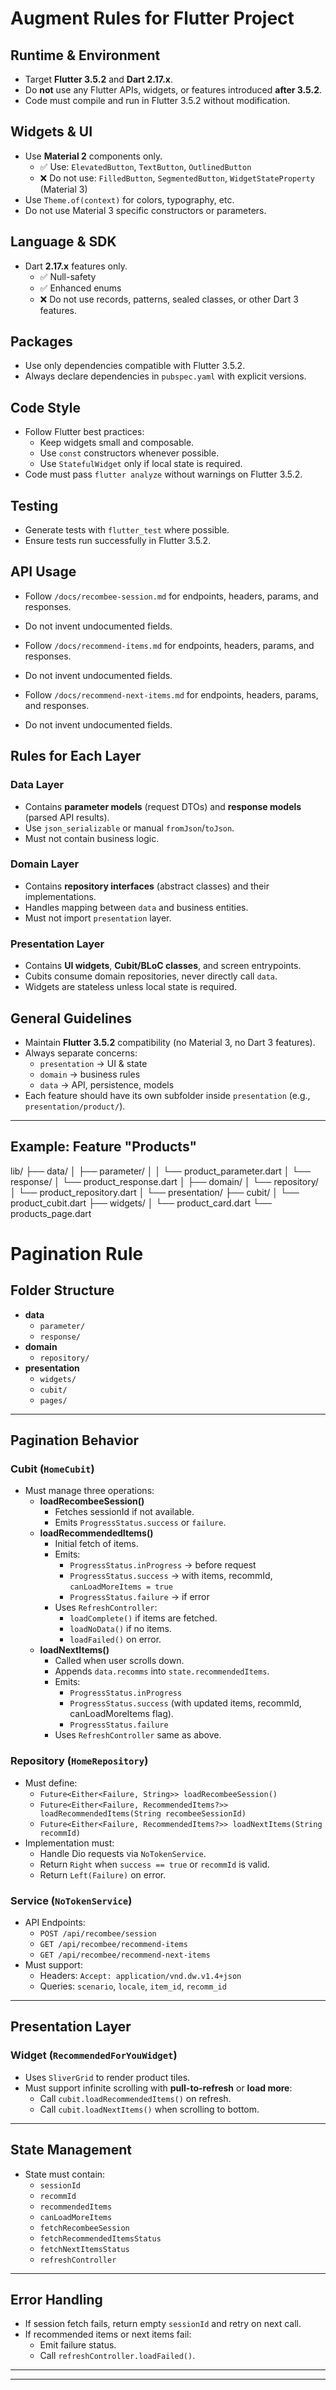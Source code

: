 # Augment Rules for Flutter Project

## Runtime & Environment
- Target **Flutter 3.5.2** and **Dart 2.17.x**.
- Do **not** use any Flutter APIs, widgets, or features introduced **after 3.5.2**.
- Code must compile and run in Flutter 3.5.2 without modification.

## Widgets & UI
- Use **Material 2** components only.  
  - ✅ Use: `ElevatedButton`, `TextButton`, `OutlinedButton`  
  - ❌ Do not use: `FilledButton`, `SegmentedButton`, `WidgetStateProperty` (Material 3)
- Use `Theme.of(context)` for colors, typography, etc.
- Do not use Material 3 specific constructors or parameters.

## Language & SDK
- Dart **2.17.x** features only.  
  - ✅ Null-safety  
  - ✅ Enhanced enums  
  - ❌ Do not use records, patterns, sealed classes, or other Dart 3 features.

## Packages
- Use only dependencies compatible with Flutter 3.5.2.
- Always declare dependencies in `pubspec.yaml` with explicit versions.

## Code Style
- Follow Flutter best practices:
  - Keep widgets small and composable.
  - Use `const` constructors whenever possible.
  - Use `StatefulWidget` only if local state is required.
- Code must pass `flutter analyze` without warnings on Flutter 3.5.2.

## Testing
- Generate tests with `flutter_test` where possible.
- Ensure tests run successfully in Flutter 3.5.2.

## API Usage
- Follow `/docs/recombee-session.md` for endpoints, headers, params, and responses.
- Do not invent undocumented fields.

- Follow `/docs/recommend-items.md` for endpoints, headers, params, and responses.
- Do not invent undocumented fields.

- Follow `/docs/recommend-next-items.md` for endpoints, headers, params, and responses.
- Do not invent undocumented fields.

## Rules for Each Layer

### Data Layer
- Contains **parameter models** (request DTOs) and **response models** (parsed API results).
- Use `json_serializable` or manual `fromJson`/`toJson`.
- Must not contain business logic.

### Domain Layer
- Contains **repository interfaces** (abstract classes) and their implementations.
- Handles mapping between `data` and business entities.
- Must not import `presentation` layer.

### Presentation Layer
- Contains **UI widgets**, **Cubit/BLoC classes**, and screen entrypoints.
- Cubits consume domain repositories, never directly call `data`.
- Widgets are stateless unless local state is required.

## General Guidelines
- Maintain **Flutter 3.5.2** compatibility (no Material 3, no Dart 3 features).
- Always separate concerns: 
  - `presentation` → UI & state  
  - `domain` → business rules  
  - `data` → API, persistence, models  
- Each feature should have its own subfolder inside `presentation` (e.g., `presentation/product/`).
---

## Example: Feature "Products"
lib/
├── data/
│    ├── parameter/
│    │     └── product_parameter.dart
│    └── response/
│          └── product_response.dart
│
├── domain/
│    └── repository/
│          └── product_repository.dart
│
└── presentation/
├── cubit/
│     └── product_cubit.dart
├── widgets/
│     └── product_card.dart
└── products_page.dart

# Pagination Rule

## Folder Structure
- **data**
  - `parameter/`
  - `response/`
- **domain**
  - `repository/`
- **presentation**
  - `widgets/`
  - `cubit/`
  - `pages/`

---

## Pagination Behavior

### Cubit (`HomeCubit`)
- Must manage three operations:
  - **loadRecombeeSession()**
    - Fetches sessionId if not available.
    - Emits `ProgressStatus.success` or `failure`.
  - **loadRecommendedItems()**
    - Initial fetch of items.
    - Emits:
      - `ProgressStatus.inProgress` → before request
      - `ProgressStatus.success` → with items, recommId, `canLoadMoreItems = true`
      - `ProgressStatus.failure` → if error
    - Uses `RefreshController`:
      - `loadComplete()` if items are fetched.
      - `loadNoData()` if no items.
      - `loadFailed()` on error.
  - **loadNextItems()**
    - Called when user scrolls down.
    - Appends `data.recomms` into `state.recommendedItems`.
    - Emits:
      - `ProgressStatus.inProgress`
      - `ProgressStatus.success` (with updated items, recommId, canLoadMoreItems flag).
      - `ProgressStatus.failure`
    - Uses `RefreshController` same as above.

### Repository (`HomeRepository`)
- Must define:
  - `Future<Either<Failure, String>> loadRecombeeSession()`
  - `Future<Either<Failure, RecommendedItems?>> loadRecommendedItems(String recombeeSessionId)`
  - `Future<Either<Failure, RecommendedItems?>> loadNextItems(String recommId)`
- Implementation must:
  - Handle Dio requests via `NoTokenService`.
  - Return `Right` when `success == true` or `recommId` is valid.
  - Return `Left(Failure)` on error.

### Service (`NoTokenService`)
- API Endpoints:
  - `POST /api/recombee/session`
  - `GET /api/recombee/recommend-items`
  - `GET /api/recombee/recommend-next-items`
- Must support:
  - Headers: `Accept: application/vnd.dw.v1.4+json`
  - Queries: `scenario`, `locale`, `item_id`, `recomm_id`

---

## Presentation Layer

### Widget (`RecommendedForYouWidget`)
- Uses `SliverGrid` to render product tiles.
- Must support infinite scrolling with **pull-to-refresh** or **load more**:
  - Call `cubit.loadRecommendedItems()` on refresh.
  - Call `cubit.loadNextItems()` when scrolling to bottom.

---

## State Management
- State must contain:
  - `sessionId`
  - `recommId`
  - `recommendedItems`
  - `canLoadMoreItems`
  - `fetchRecombeeSession`
  - `fetchRecommendedItemsStatus`
  - `fetchNextItemsStatus`
  - `refreshController`

---

## Error Handling
- If session fetch fails, return empty `sessionId` and retry on next call.
- If recommended items or next items fail:
  - Emit failure status.
  - Call `refreshController.loadFailed()`.

---
---